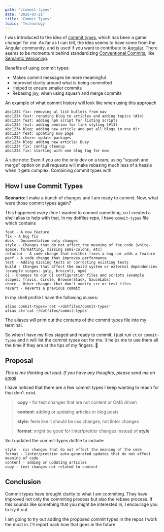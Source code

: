 ```yaml
---
path: '/commit-types'
date: '2020-03-21'
title: 'Commit Types'
topic: 'Technology'
---
```


I was introduced to the idea of [commit types](https://github.com/commitizen/conventional-commit-types/blob/master/index.json), which has been a game changer for me.  As far as I can tell, the idea seems to have come from the Angular community, and is used if you want to contribute to [Angular](https://github.com/angular/angular/blob/master/CONTRIBUTING.md#type).  There seems to be momentum behind standardizing [Conventional Commits](https://www.conventionalcommits.org/en/v1.0.0/), like [Semantic Versioning](https://semver.org/).

Benefits of using commit types:

- Makes commit messages be more meaningful
- Improved clarity around what is being committed
- Helped to ensure smaller commits
- Rebasing joy, when using squash and merge commits

An example of what commit history will look like when using this approach
```
abc1234 fix: removing ul list bullets from nav
abc1234 feat: renaming blog to articles and adding topics (#14)
abc1234 feat: adding npm script for listing scripts
abc1234 feat: adding emotion for link styling (#13)
abc1234 blog: adding new article and put all blogs in one dir
abc1234 feat: updating now page
abc1234 chore: update packages
abc1234 blog: adding new article: Busy
abc1234 fix: config cleanup
abc1234 fix: starting with one blog tag for now
```

A side note: Even if you are the only dev on a team, using "squash and merge" option on pull requests will make rebasing much less of a hassle when it gets complex.  Combining commit types with 

## How I use Commit Types

**Scenario:** I make a bunch of changes and I am ready to commit.  Now, what were those commit types again?

This happened _every time_ I wanted to commit something, so I created a shell alias to help with that.  In my dotfiles repo, I have `commit-types` file which contains

```
feat - A new feature
fix - A bug fix
docs - Documentation only changes
style - Changes that do not affect the meaning of the code (white-space, formatting, missing semi-colons, etc)
refactor - A code change that neither fixes a bug nor adds a feature
perf - A code change that improves performance
test - Adding missing tests or correcting existing tests
build - Changes that affect the build system or external dependencies (example scopes: gulp, broccoli, npm)
ci - Changes to our CI configuration files and scripts (example scopes: Travis, Circle, BrowserStack, SauceLabs)
chore - Other changes that don't modify src or test files
revert - Reverts a previous commit
```
In my shell profile I have the following aliases:

```
alias commit-types='cat ~/dotfiles/commit-types'
alias ct='cat ~/dotfiles/commit-types'
```

The aliases will print out the contents of the commit types file into my terminal.

So when I have my files staged and ready to commit, i just run `ct` or `commit-types` and it will list the commit types out for me. It helps me to use them all the time if they are at the tips of my fingers. 🎉

## Proposal

*This is me thinking out loud.  If you have any thoughts, please send me an [email](mailto:hellothere@juleschevalier.com)*

I have noticed that there are a few commit types I keep wanting to reach for that don't exist.

> **copy** - for text changes that are not content or CMS driven
>
> **content**: adding or updating articles or blog posts
>
> **style**: feels like it should be css changes, not linter changes
>
> **format**: might be good for linter/prettier changes instead of **style**

<!-- <br>
<br> -->

So I updated the commit-types dotfile to include:
```
style - css changes that do not effect the meaning of the code
format - linter/prettier auto-generated updates that do not effect meaning of code
content - adding or updating articles
copy - text changes not related to content
```



## Conclusion

Commit types have brought clarity to what I am commiting.  They have improved not only the commiting process but also the rebase process.  If this sounds like something that you might be interested in, I encourage you to try it out.

I am going to try out adding the proposed commit types in the repos I work the most in.  I'll report back how that goes in the future.
